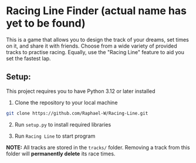 # Racing Line Finder (actual name has yet to be found)
This is a game that allows you to design the track of your dreams, set times on it, and share it with friends. Choose from a wide variety of provided tracks to practise racing. Equally, use the "Racing Line" feature to aid you set the fastest lap.

## Setup:
This project requires you to have Python 3.12 or later installed
1. Clone the repository to your local machine
```bash
git clone https://github.com/Raphael-W/Racing-Line.git
```

2. Run `setup.py` to install required libraries

3. Run `Racing Line` to start program


**NOTE:** All tracks are stored in the `tracks/` folder. Removing a track from this folder will **permanently delete** its race times.
